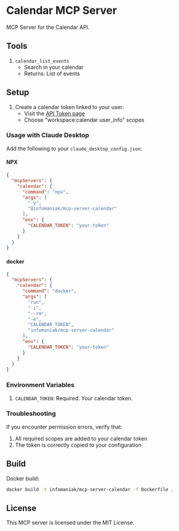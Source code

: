 # Calendar MCP Server

MCP Server for the Calendar API.

## Tools

1. `calendar_list_events`
    - Search in your calendar
    - Returns: List of events

## Setup

1. Create a calendar token linked to your user:
    - Visit the [API Token page](https://manager.infomaniak.com/v3/ng/accounts/token/list)
    - Choose "workspace:calendar user_info" scopes

### Usage with Claude Desktop

Add the following to your `claude_desktop_config.json`:

#### NPX

```json
{
  "mcpServers": {
    "calendar": {
      "command": "npx",
      "args": [
        "-y",
        "@infomaniak/mcp-server-calendar"
      ],
      "env": {
        "CALENDAR_TOKEN": "your-token"
      }
    }
  }
}
```

#### docker

```json
{
  "mcpServers": {
    "calendar": {
      "command": "docker",
      "args": [
        "run",
        "-i",
        "--rm",
        "-e",
        "CALENDAR_TOKEN",
        "infomaniak/mcp-server-calendar"
      ],
      "env": {
        "CALENDAR_TOKEN": "your-token"
      }
    }
  }
}
```

### Environment Variables

1. `CALENDAR_TOKEN`: Required. Your calendar token.

### Troubleshooting

If you encounter permission errors, verify that:
1. All required scopes are added to your calendar token
2. The token is correctly copied to your configuration

## Build

Docker build:

```bash
docker build -t infomaniak/mcp-server-calendar -f Dockerfile .
```

## License

This MCP server is licensed under the MIT License.
